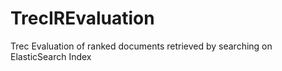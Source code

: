 # TrecIREvaluation
Trec Evaluation of ranked documents retrieved by searching on ElasticSearch Index
